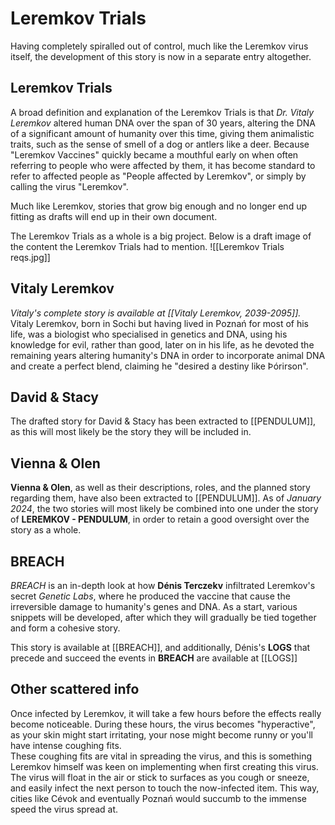 # Leremkov Trials
Having completely spiralled out of control, much like the Leremkov virus itself, the development of this story is now in a separate entry altogether.

## Leremkov Trials
A broad definition and explanation of the Leremkov Trials is that *Dr. Vitaly Leremkov* altered human DNA over the span of 30 years, altering the DNA of a significant amount of humanity over this time, giving them animalistic traits, such as the sense of smell of a dog or antlers like a deer. Because "Leremkov Vaccines" quickly became a mouthful early on when often referring to people who were affected by them, it has become standard to refer to affected people as "People affected by Leremkov", or simply by calling the virus "Leremkov".

Much like Leremkov, stories that grow big enough and no longer end up fitting as drafts will end up in their own document. 

The Leremkov Trials as a whole is a big project. Below is a draft image of the content the Leremkov Trials had to mention.
![[Leremkov Trials reqs.jpg]]

## Vitaly Leremkov 
*Vitaly's complete story is available at [[Vitaly Leremkov, 2039-2095]].* \
Vitaly Leremkov, born in Sochi but having lived in Poznań for most of his life, was a biologist who specialised in genetics and DNA, using his knowledge for evil, rather than good, later on in his life, as he devoted the remaining years altering humanity's DNA in order to incorporate animal DNA and create a perfect blend, claiming he "desired a destiny like Þórirson".

## David & Stacy
The drafted story for David & Stacy has been extracted to [[PENDULUM]], as this will most likely be the story they will be included in.

## Vienna & Olen
**Vienna & Olen**, as well as their descriptions, roles, and the planned story regarding them, have also been extracted to [[PENDULUM]]. As of *January 2024*, the two stories will most likely be combined into one under the story of **LEREMKOV - PENDULUM**, in order to retain a good oversight over the story as a whole.

## BREACH
*BREACH* is an in-depth look at how **Dénis Terczekv** infiltrated Leremkov's secret *Genetic Labs*, where he produced the vaccine that cause the irreversible damage to humanity's genes and DNA. As a start, various snippets will be developed, after which they will gradually be tied together and form a cohesive story. 

This story is available at [[BREACH]], and additionally, Dénis's **LOGS** that precede and succeed the events in **BREACH** are available at [[LOGS]]

## Other scattered info
Once infected by Leremkov, it will take a few hours before the effects really become noticeable. During these hours, the virus becomes "hyperactive", as your skin might start irritating, your nose might become runny or you'll have intense coughing fits.  \
These coughing fits are vital in spreading the virus, and this is something Leremkov himself was keen on implementing when first creating this virus. The virus will float in the air or stick to surfaces as you cough or sneeze, and easily infect the next person to touch the now-infected item. This way, cities like Cévok and eventually Poznań would succumb to the immense speed the virus spread at.

